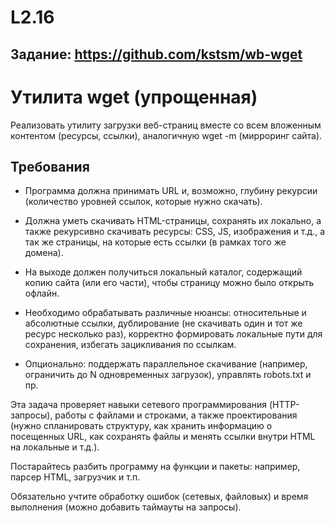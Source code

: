 # L2.16

## Задание: https://github.com/kstsm/wb-wget

# Утилита wget (упрощенная)
Реализовать утилиту загрузки веб-страниц вместе со всем вложенным контентом (ресурсы, ссылки), аналогичную wget -m (мирроринг сайта).

## Требования
- Программа должна принимать URL и, возможно, глубину рекурсии (количество уровней ссылок, которые нужно скачать).

- Должна уметь скачивать HTML-страницы, сохранять их локально, а также рекурсивно скачивать ресурсы: CSS, JS, изображения и т.д., а так же страницы, на которые есть ссылки (в рамках того же домена).

- На выходе должен получиться локальный каталог, содержащий копию сайта (или его части), чтобы страницу можно было открыть офлайн.

- Необходимо обрабатывать различные нюансы: относительные и абсолютные ссылки, дублирование (не скачивать один и тот же ресурс несколько раз), корректно формировать локальные пути для сохранения, избегать зацикливания по ссылкам.

- Опционально: поддержать параллельное скачивание (например, ограничить до N одновременных загрузок), управлять robots.txt и пр.

Эта задача проверяет навыки сетевого программирования (HTTP-запросы), работы с файлами и строками, а также проектирования (нужно спланировать структуру, как хранить информацию о посещенных URL, как сохранять файлы и менять ссылки внутри HTML на локальные и т.д.).

Постарайтесь разбить программу на функции и пакеты: например, парсер HTML, загрузчик и т.п.

Обязательно учтите обработку ошибок (сетевых, файловых) и время выполнения (можно добавить таймауты на запросы).